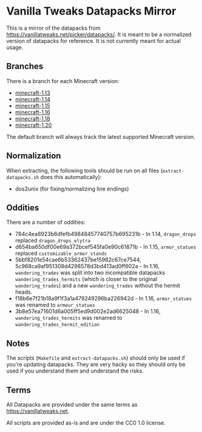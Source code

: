 # Vanilla Tweaks Datapacks Mirror

This is a mirror of the datapacks from
https://vanillatweaks.net/picker/datapacks/. It is meant to be a normalized
version of datapacks for reference. It is not currently meant for actual usage.

## Branches

There is a branch for each Minecraft version:

- [minecraft-1.13](https://github.com/belak/vanilla-tweaks-datapacks/tree/minecraft-1.13)
- [minecraft-1.14](https://github.com/belak/vanilla-tweaks-datapacks/tree/minecraft-1.14)
- [minecraft-1.15](https://github.com/belak/vanilla-tweaks-datapacks/tree/minecraft-1.15)
- [minecraft-1.16](https://github.com/belak/vanilla-tweaks-datapacks/tree/minecraft-1.16)
- [minecraft-1.18](https://github.com/belak/vanilla-tweaks-datapacks/tree/minecraft-1.18)
- [minecraft-1.20](https://github.com/belak/vanilla-tweaks-datapacks/tree/minecraft-1.20)

The default branch will always track the latest supported Minecraft version.

## Normalization

When extracting, the following tools should be run on all files
(`extract-datapacks.sh` does this automatically):

- dos2unix (for fixing/normalizing line endings)

## Oddities

There are a number of oddities:

- 784c4ea8923b6dfefb49848457740757b695231b - In 1.14, `dragon_drops` replaced
  `dragon_drops_elytra`
- d654ba650df00e69a372bcef545fa0e90c61871b - In 1.15, `armor_statues` replaced
  `customizable_armor_stands`
- 5bbf8201e54cae6b53362437be15982c67ce7544,
  5c968ca9af951308d4298578d3bd413ad0ff602a - In 1.16, `wandering_trades` was
  split into two incompatible datapacks `wandering_trades_hermits` (which is
  closer to the original `wandering_trades`) and a new `wandering_trades`
  without the hermit heads.
- f18b6e7f21b18a9f1f3a1a479249296ba226942d - In 1.16, `armor_statues` was
  renamed to `armour_statues`
- 3b8e57ea71601d6a005ff5ed9d002e2ad6625048 - In 1.16,
  `wandering_trades_hermits` was renamed to `wandering_trades_hermit_edition`

## Notes

The scripts (`Makefile` and `extract-datapacks.sh`) should only be used if you're
updating datapacks. They are very hacky so they should only be used if you
understand them and understand the risks.

## Terms

All Datapacks are provided under the same terms as https://vanillatweaks.net.

All scripts are provided as-is and are under the CC0 1.0 license.
